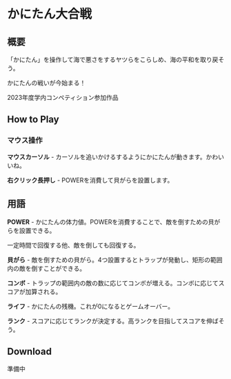 # かにたん大合戦
## 概要
「かにたん」を操作して海で悪さをするヤツらをこらしめ、海の平和を取り戻そう。

かにたんの戦いが今始まる！

2023年度学内コンペティション参加作品

## How to Play
### マウス操作
**マウスカーソル** - カーソルを追いかけるするようにかにたんが動きます。かわいいね。

**右クリック長押し** - POWERを消費して貝がらを設置します。

## 用語
**POWER** - かにたんの体力値。POWERを消費することで、敵を倒すための貝がらを設置できる。

一定時間で回復する他、敵を倒しても回復する。

**貝がら** - 敵を倒すための貝がら。4つ設置するとトラップが発動し、矩形の範囲内の敵を倒すことができる。

**コンボ** - トラップの範囲内の敵の数に応じてコンボが増える。コンボに応じてスコアが加算される。

**ライフ** - かにたんの残機。これが0になるとゲームオーバー。

**ランク** - スコアに応じてランクが決定する。高ランクを目指してスコアを伸ばそう。

## Download
準備中
